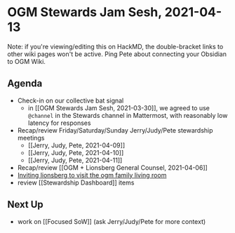 # OGM Stewards Jam Sesh, 2021-04-13

Note: if you're viewing/editing this on HackMD, the double-bracket links to other wiki pages won't be active. Ping Pete about connecting your Obsidian to OGM Wiki.

## Agenda

- Check-in on our collective bat signal
	- in [[OGM Stewards Jam Sesh, 2021-03-30]], we agreed to use `@channel` in the Stewards channel in Mattermost, with reasonably low latency for responses
- Recap/review Friday/Saturday/Sunday Jerry/Judy/Pete stewardship meetings
	- [[Jerry, Judy, Pete, 2021-04-09]]
	- [[Jerry, Judy, Pete, 2021-04-10]]
	- [[Jerry, Judy, Pete, 2021-04-11]]
- Recap/review [[OGM + Lionsberg General Counsel, 2021-04-06]]
- [Inviting lionsberg to visit the ogm family living room](https://chat.collectivesensecommons.org/agora/pl/fxmre34e5pdxbx7ruo7c8x3jnh)
- review [[Stewardship Dashboard]] items

## Next Up

- work on [[Focused SoW]] (ask Jerry/Judy/Pete for more context)